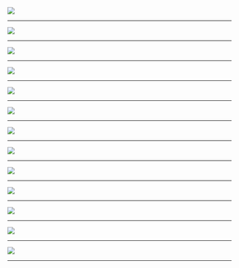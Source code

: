 
![](UnitTesting/T1.PNG)

_________________________________________________________________________________________________________________________________


![](UnitTesting/T2.PNG)

_________________________________________________________________________________________________________________________________

![](UnitTesting/T3.PNG)

_________________________________________________________________________________________________________________________________

![](UnitTesting/T4.PNG)


_________________________________________________________________________________________________________________________________

![](UnitTesting/T5.PNG)

_________________________________________________________________________________________________________________________________

![](UnitTesting/T6.PNG)

_________________________________________________________________________________________________________________________________

![](UnitTesting/T7.PNG)

_________________________________________________________________________________________________________________________________

![](UnitTesting/T8.PNG)

_________________________________________________________________________________________________________________________________

![](UnitTesting/T9.PNG)

_________________________________________________________________________________________________________________________________

![](UnitTesting/T10.PNG)

_________________________________________________________________________________________________________________________________

![](UnitTesting/T11.PNG)

________________________________________________________________________________________________________________________________

![](UnitTesting/T12.PNG)

_________________________________________________________________________________________________________________________________

![](UnitTesting/T13.PNG)

_________________________________________________________________________________________________________________________________
